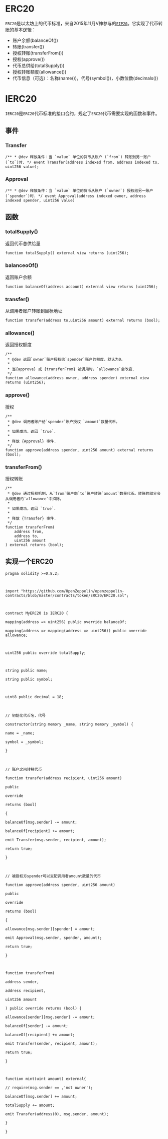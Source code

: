 # ERC20
`ERC20`是以太坊上的代币标准，来自2015年11月V神参与的[`EIP20`](https://eips.ethereum.org/EIPS/eip-20)。它实现了代币转账的基本逻辑：

- 账户余额(balanceOf())
- 转账(transfer())
- 授权转账(transferFrom())
- 授权(approve())
- 代币总供给(totalSupply())
- 授权转账额度(allowance())
- 代币信息（可选）：名称(name())，代号(symbol())，小数位数(decimals())

# IERC20
`IERC20`是`ERC20`代币标准的接口合约，规定了`ERC20`代币需要实现的函数和事件。

## 事件

### Transfer
```sol
/** * @dev 释放条件：当 `value` 单位的货币从账户 (`from`) 转账到另一账户 (`to`)时. */ event Transfer(address indexed from, address indexed to, uint256 value);
```

### Approval
```sol
/** * @dev 释放条件：当 `value` 单位的货币从账户 (`owner`) 授权给另一账户 (`spender`)时. */ event Approval(address indexed owner, address indexed spender, uint256 value)
```
## 函数

### totalSupply()
返回代币总供给量
```sol
function totalSupply() external view returns (uint256);
```

### balanceoOf()
返回账户余额
```sol
function balanceOf(address account) external view returns (uint256);
```

### transfer()
从调用者账户转账到目标地址
```sol
function transfer(address to,uint256 amount) external returns (bool);
```

### allowance()
返回授权额度
```sol
/**
 * @dev 返回`owner`账户授权给`spender`账户的额度，默认为0。
 *
 * 当{approve} 或 {transferFrom} 被调用时，`allowance`会改变.
 */
function allowance(address owner, address spender) external view returns (uint256);

```

### approve()
授权
```sol
/**
 * @dev 调用者账户给`spender`账户授权 `amount`数量代币。
 *
 * 如果成功，返回 `true`.
 *
 * 释放 {Approval} 事件.
 */
function approve(address spender, uint256 amount) external returns (bool);

```

### transferFrom()
授权转账
```sol
/**
 * @dev 通过授权机制，从`from`账户向`to`账户转账`amount`数量代币。转账的部分会从调用者的`allowance`中扣除。
 *
 * 如果成功，返回 `true`.
 *
 * 释放 {Transfer} 事件.
 */
function transferFrom(
    address from,
    address to,
    uint256 amount
) external returns (bool);

```



## 实现一个ERC20
```sol
pragma solidity >=0.8.2;

  

import "https://github.com/OpenZeppelin/openzeppelin-contracts/blob/master/contracts/token/ERC20/ERC20.sol";

  

contract MyERC20 is IERC20 {

mapping(address => uint256) public override balanceOf;

mapping(address => mapping(address => uint256)) public override allowance;

  

uint256 public override totalSupply;

  

string public name;

string public symbol;

  

uint8 public decimal = 18;

  

// 初始化代币名，代号

constructor(string memory _name, string memory _symbol) {

name = _name;

symbol = _symbol;

}

  

// 账户之间转移代币

function transfer(address recipient, uint256 amount)

public

override

returns (bool)

{

balanceOf[msg.sender] -= amount;

balanceOf[recipient] += amount;

emit Transfer(msg.sender, recipient, amount);

return true;

}

  

// 被授权方spender可以支配调用者amount数量的代币

function approve(address spender, uint256 amount)

public

override

returns (bool)

{

allowance[msg.sender][spender] = amount;

emit Approval(msg.sender, spender, amount);

return true;

}

  

function transferFrom(

address sender,

address recipient,

uint256 amount

) public override returns (bool) {

allowance[sender][msg.sender] -= amount;

balanceOf[sender] -= amount;

balanceOf[recipient] += amount;

emit Transfer(sender, recipient, amount);

return true;

}

  

function mint(uint amount) external{

// require(msg.sender == ,'not owner');

balanceOf[msg.sender] += amount;

totalSupply += amount;

emit Transfer(address(0), msg.sender, amount);

}

}
```